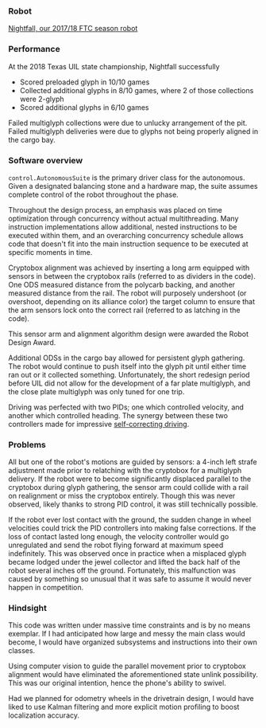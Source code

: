 ### Robot

[Nightfall, our 2017/18 FTC season robot](https://www.youtube.com/watch?v=vCFBw3pLAIE)

### Performance

At the 2018 Texas UIL state championship, Nightfall successfully
* Scored preloaded glyph in 10/10 games
* Collected additional glyphs in 8/10 games, where 2 of those collections were 2-glyph
* Scored additional glyphs in 6/10 games

Failed multiglyph collections were due to unlucky arrangement of the pit. Failed multiglyph deliveries were due to glyphs not being properly aligned in the cargo bay.

### Software overview

`control.AutonomousSuite` is the primary driver class for the autonomous. Given a designated balancing stone and a hardware map, the suite assumes complete control of the robot throughout the phase.

Throughout the design process, an emphasis was placed on time optimization through concurrency without actual multithreading. Many instruction implementations allow additional, nested instructions to be executed within them, and an overarching concurrency schedule allows code that doesn't fit into the main instruction sequence to be executed at specific moments in time.

Cryptobox alignment was achieved by inserting a long arm equipped with sensors in between the cryptobox rails (referred to as dividers in the code). One ODS measured distance from the polycarb backing, and another measured distance from the rail. The robot will purposely undershoot (or overshoot, depending on its alliance color) the target column to ensure that the arm sensors lock onto the correct rail (referred to as latching in the code).

This sensor arm and alignment algorithm design were awarded the Robot Design Award.

Additional ODSs in the cargo bay allowed for persistent glyph gathering. The robot would continue to push itself into the glyph pit until either time ran out or it collected something. Unfortunately, the short redesign period before UIL did not allow for the development of a far plate multiglyph, and the close plate multiglyph was only tuned for one trip.

Driving was perfected with two PIDs; one which controlled velocity, and another which controlled heading. The synergy between these two controllers made for impressive [self-correcting driving](https://www.youtube.com/watch?v=FVmmPYAYJk8&feature=youtu.be).

### Problems

All but one of the robot's motions are guided by sensors: a 4-inch left strafe adjustment made prior to relatching with the cryptobox for a multiglyph delivery. If the robot were to become significantly displaced parallel to the cryptobox during glyph gathering, the sensor arm could collide with a rail on realignment or miss the cryptobox entirely. Though this was never observed, likely thanks to strong PID control, it was still technically possible.

If the robot ever lost contact with the ground, the sudden change in wheel velocities could trick the PID controllers into making false corrections. If the loss of contact lasted long enough, the velocity controller would go unregulated and send the robot flying forward at maximum speed indefinitely. This was observed once in practice when a misplaced glyph became lodged under the jewel collector and lifted the back half of the robot several inches off the ground. Fortunately, this malfunction was caused by something so unusual that it was safe to assume it would never happen in competition.

### Hindsight

This code was written under massive time constraints and is by no means exemplar. If I had anticipated how large and messy the main class would become, I would have organized subsystems and instructions into their own classes.

Using computer vision to guide the parallel movement prior to cryptobox alignment would have eliminated the aforementioned state unlink possibility. This was our original intention, hence the phone's ability to swivel.

Had we planned for odometry wheels in the drivetrain design, I would have liked to use Kalman filtering and more explicit motion profiling to boost localization accuracy.
